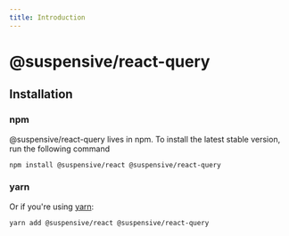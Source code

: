 ```yaml
---
title: Introduction
---
```


# @suspensive/react-query

## Installation

### npm

@suspensive/react-query lives in npm. To install the latest stable version, run the following command

```shell
npm install @suspensive/react @suspensive/react-query
```

### yarn

Or if you're using <a href="https://classic.yarnpkg.com/en/docs/install/" target="_blank">yarn</a>:

```shell
yarn add @suspensive/react @suspensive/react-query
```
